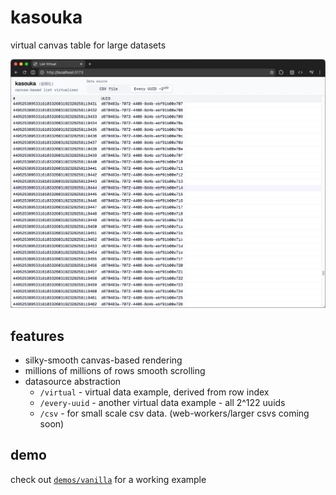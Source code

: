 # kasouka

virtual canvas table for large datasets

![example](./example.png)

## features

- silky-smooth canvas-based rendering
- millions of millions of rows smooth scrolling
- datasource abstraction
  - `/virtual` - virtual data example, derived from row index
  - `/every-uuid` - another virtual data example - all 2^122 uuids
  - `/csv` - for small scale csv data. (web-workers/larger csvs coming soon)


## demo
check out [`demos/vanilla`](https://kasouka.vercel.app) for a working example